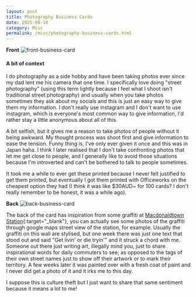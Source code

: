 ```yaml
---
layout: post
title: Photography Business Cards
date: 2025-08-10 
category: Misc
permalink: /misc/photography-business-cards.html
---
```

**Front**
![front-business-card]({{base.url}}/assets/images/front.png)

#### A bit of context
I do photography as a side hobby and have been taking photos ever since my dad lent me his camera that one time. I specifically love doing "street photography" (using this term lightly because I feel what I shoot isn't traditional street photography) and usually when you take photos sometimes they ask about my socials and this is just an easy way to give them my information. I don't really use instagram and I don't want to use instagram, which is everyone's most common way to give information, I'd rather stay a little anonymous about all of this. 

A bit selfish, but it gives me a reason to take photos of people without it being awkward. My thought process was shoot first and give information to ease the tension. Funny thing is, I've only ever given it once and this was in Japan haha. I think I later realised that I don't take confronting photos that let me get close to people, and I generally like to avoid those situations because I'm introverted and can't be bothered to talk to people sometimes. 

It took me a while to ever get these printed because I never felt justified to get them printed, but eventually I got them printed with Officeworks on the cheapest option they had (I think it was like $30AUD~ for 100 cards? I don't really remember to be honest, it was a while ago). 

**Back**
![back-business-card]({{base.url}}/assets/images/back.png)

The back of the card has inspiration from some graffiti at [Macdonaldtown Station](https://maps.app.goo.gl/zqSDGfB2UGd8jY7g8){:target="_blank"}, you can actually see some photos of the graffiti through google maps street view of the station, for example. Usually the graffiti on this wall are stylised, but one week there was just one text that stood out and said "Get livin' or die tryin'" and it struck a chord with me. Someone out there just writing art, illegally mind you, just to share inspirational words for daily commuters to see; as opposed to the tags of their own street names just to show off their artwork or to mark their territory. A few weeks later it was painted over with a fresh coat of paint and I never did get a photo of it and it irks me to this day.

I suppose this is culture theft but I just want to share that same sentiment because it means a lot to me! 